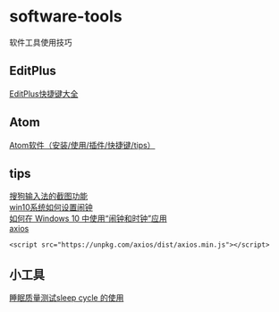 # software-tools
软件工具使用技巧
## EditPlus
[EditPlus快捷键大全](https://github.com/jingfeidi/software-tools/blob/master/editplus.md)<br>
## Atom
[Atom软件（安装/使用/插件/快捷键/tips）](https://github.com/jingfeidi/jingfeidi.github.io/blob/master/software-tools/atom.md)<br>
## tips
[搜狗输入法的截图功能](https://www.sohu.com/a/299966716_166196)<br>
[win10系统如何设置闹钟](https://jingyan.baidu.com/article/455a9950a538a7a16627783c.html)<br>
[如何在 Windows 10 中使用“闹钟和时钟”应用](https://cn.bing.com/search?q=%E5%A6%82%E4%BD%95%E5%9C%A8+windows+10+%E4%B8%AD%E4%BD%BF%E7%94%A8%E9%97%B9%E9%92%9F&filters=guid:%224026379-zh-hans-dia%22%20lang:%22zh-hans%22&FORM=BESBTB)<br>
[axios](https://github.com/axios/axios)

```
<script src="https://unpkg.com/axios/dist/axios.min.js"></script>
```
## 小工具
[睡眠质量测试sleep cycle 的使用](https://jingyan.baidu.com/article/2fb0ba40a3692a00f2ec5ff6.html)<br>
